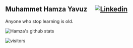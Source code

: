 ##  Muhammet Hamza Yavuz  &nbsp; &nbsp; [![Linkedin](https://i.stack.imgur.com/gVE0j.png)](https://www.linkedin.com/in/hamza-yavuz-012985220/)
 Anyone who stop learning is old.

![Hamza's github stats](https://github-readme-stats.vercel.app/api?username=hamza37yavuz&show_icons=true)

![visitors](https://visitor-badge.laobi.icu/badge?page_id=hamza37yavuz)
